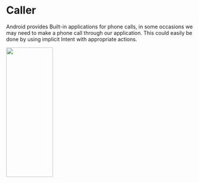 # Caller
Android provides Built-in applications for phone calls, in some occasions we may need to make a phone call through our application. This could easily be done by using implicit Intent with appropriate actions.

<img src="https://user-images.githubusercontent.com/32461344/51268898-127f8e80-19e7-11e9-8467-468baff63d4c.png" width="50%" height="30%">

